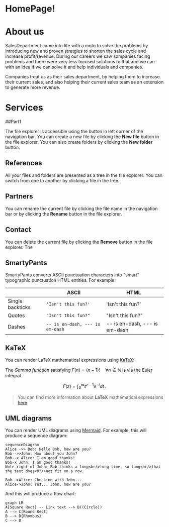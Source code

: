# HomePage!




# About us

SalesDepartment came into life with a moto to solve the problems by introducing new and proven stratgies to shorten the sales cycle and increase profit/revenue. 
During our careers we saw sompanies facing problems and there were very less focused solutions to that and we can with an idea if we can solve it and help individuals and companies.

Companies treat us as their sales department, by helping them to increase their current sales, and also helping their current sales team as an extension to generate more revenue. 

# Services
##Part1

The file explorer is accessible using the button in left corner of the navigation bar. You can create a new file by clicking the **New file** button in the file explorer. You can also create folders by clicking the **New folder** button.

## References

All your files and folders are presented as a tree in the file explorer. You can switch from one to another by clicking a file in the tree.

## Partners

You can rename the current file by clicking the file name in the navigation bar or by clicking the **Rename** button in the file explorer.

## Contact

You can delete the current file by clicking the **Remove** button in the file explorer. The


## SmartyPants

SmartyPants converts ASCII punctuation characters into "smart" typographic punctuation HTML entities. For example:

|                |ASCII                          |HTML                         |
|----------------|-------------------------------|-----------------------------|
|Single backticks|`'Isn't this fun?'`            |'Isn't this fun?'            |
|Quotes          |`"Isn't this fun?"`            |"Isn't this fun?"            |
|Dashes          |`-- is en-dash, --- is em-dash`|-- is en-dash, --- is em-dash|


## KaTeX

You can render LaTeX mathematical expressions using [KaTeX](https://khan.github.io/KaTeX/):

The *Gamma function* satisfying $\Gamma(n) = (n-1)!\quad\forall n\in\mathbb N$ is via the Euler integral

$$
\Gamma(z) = \int_0^\infty t^{z-1}e^{-t}dt\,.
$$

> You can find more information about **LaTeX** mathematical expressions [here](http://meta.math.stackexchange.com/questions/5020/mathjax-basic-tutorial-and-quick-reference).


## UML diagrams

You can render UML diagrams using [Mermaid](https://mermaidjs.github.io/). For example, this will produce a sequence diagram:

```mermaid
sequenceDiagram
Alice ->> Bob: Hello Bob, how are you?
Bob-->>John: How about you John?
Bob--x Alice: I am good thanks!
Bob-x John: I am good thanks!
Note right of John: Bob thinks a long<br/>long time, so long<br/>that the text does<br/>not fit on a row.

Bob-->Alice: Checking with John...
Alice->John: Yes... John, how are you?
```

And this will produce a flow chart:

```mermaid
graph LR
A[Square Rect] -- Link text --> B((Circle))
A --> C(Round Rect)
B --> D{Rhombus}
C --> D
```
<!--stackedit_data:
eyJoaXN0b3J5IjpbNTQxODg1NDEzLDEwNTY5NDkzOTQsMjEwNj
g4NDQyOSwzMjY5MDQ3MzNdfQ==
-->